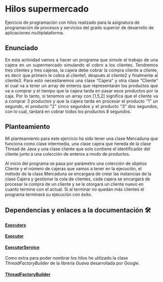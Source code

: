 # Hilos supermercado

Ejercicio de programación con hilos realizado para la asignatura de programación de procesos
y servicios del grado superior de desarrollo de aplicaciones multiplataforma.

## Enunciado

<div style="text-align: justify">
    En esta actividad vamos a hacer un programa que simule el trabajo de una cajera
    en un supermercado simulando el cobro a los clientes. Tendremos tres clientes y
    tres cajeras, la cajera debe cobrar la compra cliente a cliente, es decir que primero
    le cobra al cliente1, después al cliente2 y finalmente al cliente3. Para esto
    necesitaremos una clase “Cajera” y otra clase “Cliente” el cual va a tener un array
    de enteros que representarán los productos que va a comprar y el tiempo que la
    cajera tarda en pasar esos productos por la caja. Por lo tanto, si tenemos un array
    con [1,5,2] significa que el cliente va a comprar 3 productos y que la cajera tarda en
    procesar el producto “1” un segundo, el producto “2” cinco segundos y el producto
    “3” dos segundos, con lo cual, tardará en cobrar todos los productos 8 segundos.
 </div>

## Planteamiento

Mi planteamiento para este ejercicio ha sido tener una clase Mercaduna que funciona como clase intermedia,
una clase cajera que hereda de la clase Thread de Java y una clase cliente que solo contiene el identificador
del cliente junto a una colección de enteros a modo de productos.

Al inicio del programa se pasa por parámetro una colección de objetos Cliente y el número de cajeras que vamos a
tener en la ejecución, el método de la clase Mercaduna se encargara de crear las instancias de la clase Cajera y
gestionar la cola de clientes, cada cajera se encargará de procesar la compra de un cliente y se le otorgará un
cliente nuevo en cuanto termine con el actual. Si al terminar no quedan más clientes el programa terminará su
ejecución con éxito.

## Dependencias y enlaces a la documentación 🛠️

#### [Executors](https://docs.oracle.com/javase/7/docs/api/java/util/concurrent/Executors.html)
#### [Executor](https://docs.oracle.com/javase/7/docs/api/java/util/concurrent/Executor.html)
#### [ExecutorService](https://docs.oracle.com/javase/7/docs/api/java/util/concurrent/ExecutorService.html)

Como extra para poder nombrar los hilos he utilizado la clase _ThreadFactoryBuilder_ de la librería _Guava_ desarrollada
por Google.

#### [ThreadFactoryBuilder](https://guava.dev/releases/19.0/api/docs/com/google/common/util/concurrent/ThreadFactoryBuilder.html)





